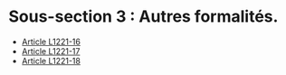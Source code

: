 # Sous-section 3 : Autres formalités.

* [Article L1221-16](./LEGIARTI000006900855.md)
* [Article L1221-17](./LEGIARTI000006900857.md)
* [Article L1221-18](./LEGIARTI000019959697.md)

